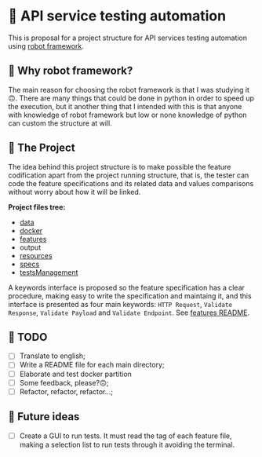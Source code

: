 # 🧪 API service testing automation
This is proposal for a project structure for API services testing automation using [robot framework](https://robotframework.org/).

## 🤖 Why robot framework?
The main reason for choosing the robot framework is that I was studying it 🙃. There are many things that could be done in python in order to speed up the execution, but it another thing that I intended with this is that anyone with knowledge of robot framework but low or none knowledge of python can custom the structure at will.

## 🧰 The Project
The idea behind this project structure is to make possible the feature codification apart from the project running structure, that is, the tester can code the feature specifications and its related data and values comparisons without worry about how it will be linked.

**Project files tree:**
* [data](./data/README.md)
* [docker](./docker/README.md)
* [features](./features/README.md)
* output
* [resources](./resources/README.md)
* [specs](./specs/README.md)
* [testsManagement](./testsManagement/README.md)


A keywords interface is proposed so the feature specification has a clear procedure, making easy to write the specification and maintaing it, and this interface is presented as four main keywords: `HTTP Request`, `Validate Response`, `Validate Payload` and `Validate Endpoint`. See [features README](./features/README.md).

## 🚧 TODO
- [ ] Translate to english;
- [ ] Write a README file for each main directory;
- [ ] Elaborate and test docker partition
- [ ] Some feedback, please?🙃;
- [ ] Refactor, refactor, refactor...;

## 🤔 Future ideas
- [ ] Create a GUI to run tests. It must read the tag of each feature file, making a selection list to run tests through it avoiding the terminal.


